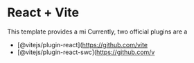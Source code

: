 # React + Vite

This template provides a mi
Currently, two official plugins are a

- [@vitejs/plugin-react](https://github.com/vite
- [@vitejs/plugin-react-swc](https://github.com/v
